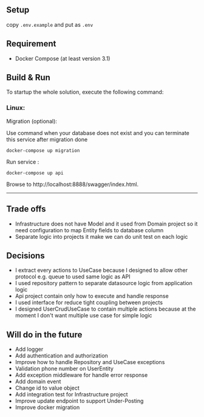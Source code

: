 ## Setup
copy  `.env.example`  and put as `.env`

## Requirement
* Docker Compose (at least version 3.1)

## Build & Run
To startup the whole solution, execute the following command:

### Linux:
Migration (optional):

Use command when your database does not exist and you can terminate this service after migration done
``` shell
docker-compose up migration
```

Run service :
``` shell
docker-compose up api
```
Browse to http://localhost:8888/swagger/index.html.

---
## Trade offs
* Infrastructure does not have Model and it used from Domain project so it need configuration to map Entity fields to database column
* Separate logic into projects it make we can do unit test on each logic

## Decisions
* I extract every actions to UseCase because I designed to allow other protocol e.g. queue to used same logic as API
* I used repository pattern to separate datasource logic from application logic
* Api project contain only how to execute and handle response
* I used interface for reduce tight coupling between projects
* I designed UserCrudUseCase to contain multiple actions because at the moment I don't want multiple use case for simple logic

## Will do in the future
* Add logger
* Add authentication and authorization
* Improve how to handle Repository and UseCase exceptions
* Validation phone number on UserEntity
* Add exception middleware for handle error response
* Add domain event
* Change id to value object
* Add integration test for Infrastructure project
* Improve update endpoint to support Under-Posting
* Improve docker migration